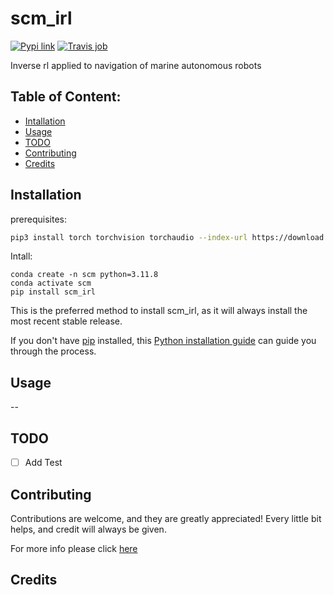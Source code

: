 # scm_irl


[![Pypi link](https://img.shields.io/pypi/v/scm_irl.svg)](https://pypi.python.org/pypi/scm_irl)
[![Travis job](https://img.shields.io/travis/esquivelrs/scm_irl.svg)](https://travis-ci.org/esquivelrs/scm_irl)




Inverse rl applied to navigation of marine autonomous robots

## Table of Content:

- [Intallation](#installation)
- [Usage](#usage)
- [TODO](#todo)
- [Contributing](#contributing)
- [Credits](#credits)

## Installation

prerequisites:
```bash
pip3 install torch torchvision torchaudio --index-url https://download.pytorch.org/whl/cu118
```

Intall:

```batch
conda create -n scm python=3.11.8
conda activate scm
pip install scm_irl
```

This is the preferred method to install scm_irl, as it will always
install the most recent stable release.

If you don't have [pip](https://pip.pypa.io) installed, this 
[Python installation guide](http://docs.python-guide.org/en/latest/starting/installation/) 
can guide you through the process.

## Usage

--


## TODO

- [ ] Add Test


## Contributing

Contributions are welcome, and they are greatly appreciated! Every
little bit helps, and credit will always be given.

For more info please click [here](./CONTRIBUTING.md)


## Credits


